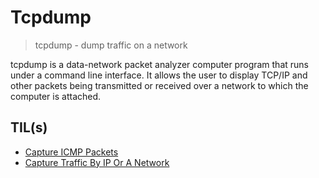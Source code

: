# Tcpdump

> tcpdump - dump traffic on a network

tcpdump is a data-network packet analyzer computer program that runs under a command line interface. It allows the user to display TCP/IP and other packets being transmitted or received over a network to which the computer is attached.

## TIL(s)

- [Capture ICMP Packets](capture-icmp-packets.md)
- [Capture Traffic By IP Or A Network](capture-traffic-by-an-ip-address-or-network.md)
